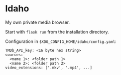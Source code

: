 # Idaho

My own private media browser.

Start with `flask run` from the installation directory.

Configuration in `$XDG_CONFIG_HOME/idaho/config.yaml`:

````
TMDb_API_key: <16 byte hex string>
sources:
  <name 1>: <folder path 1>
  <name 2>: <folder path 2>
video_extensions: ['.mkv', '.mp4', ...]
````
